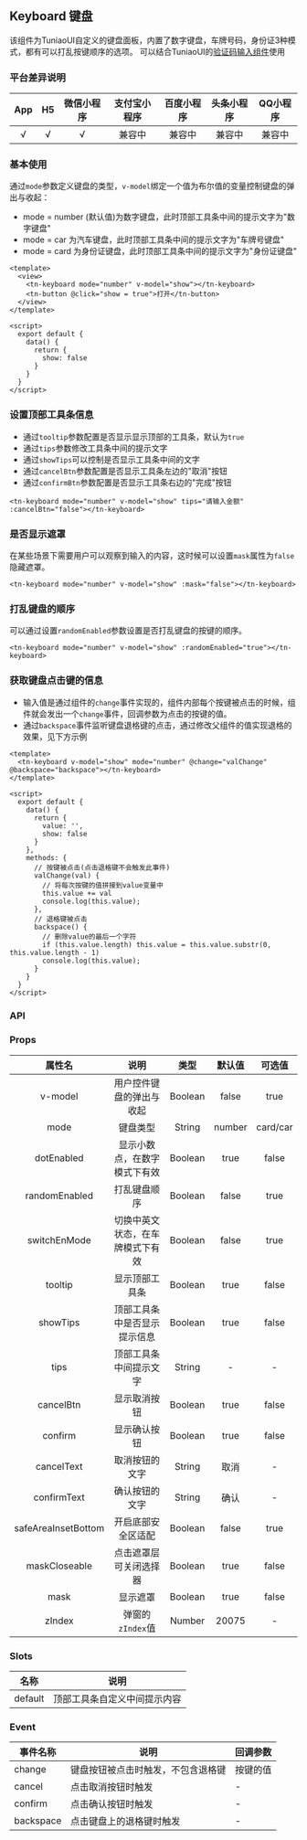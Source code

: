 ## Keyboard 键盘 <to-api/>

<demo-model url="/componentsPage/keyboard/keyboard"></demo-model>

该组件为TuniaoUI自定义的键盘面板，内置了数字键盘，车牌号码，身份证3种模式，都有可以打乱按键顺序的选项。
可以结合TuniaoUI的[验证码输入组件](/components/codeinput.html)使用

### 平台差异说明

| App | H5 | 微信小程序 | 支付宝小程序 | 百度小程序 | 头条小程序 | QQ小程序 |
|:---:|:--:|:-----:|:------:|:-----:|:-----:|:-----:|
|  √  | √  |   √   |  兼容中   |  兼容中  |  兼容中  |  兼容中  |



### 基本使用

通过`mode`参数定义键盘的类型，`v-model`绑定一个值为布尔值的变量控制键盘的弹出与收起：

- mode = number (默认值)为数字键盘，此时顶部工具条中间的提示文字为"数字键盘"
- mode = car 为汽车键盘，此时顶部工具条中间的提示文字为"车牌号键盘"
- mode = card 为身份证键盘，此时顶部工具条中间的提示文字为"身份证键盘"

```vue
<template>
  <view>
    <tn-keyboard mode="number" v-model="show"></tn-keyboard>
    <tn-button @click="show = true">打开</tn-button>
  </view>
</template>

<script>
  export default {
    data() {
      return {
        show: false
      }
    }
  }
</script>
```



### 设置顶部工具条信息

- 通过`tooltip`参数配置是否显示显示顶部的工具条，默认为`true`
- 通过`tips`参数修改工具条中间的提示文字
- 通过`showTips`可以控制是否显示工具条中间的文字
- 通过`cancelBtn`参数配置是否显示工具条左边的"取消"按钮
- 通过`confirmBtn`参数配置是否显示工具条右边的"完成"按钮

```vue
<tn-keyboard mode="number" v-model="show" tips="请输入金额" :cancelBtn="false"></tn-keyboard>
```



### 是否显示遮罩

在某些场景下需要用户可以观察到输入的内容，这时候可以设置`mask`属性为`false`隐藏遮罩。

```vue
<tn-keyboard mode="number" v-model="show" :mask="false"></tn-keyboard>
```



### 打乱键盘的顺序

可以通过设置`randomEnabled`参数设置是否打乱键盘的按键的顺序。

```vue
<tn-keyboard mode="number" v-model="show" :randomEnabled="true"></tn-keyboard>
```



### 获取键盘点击键的信息

- 输入值是通过组件的`change`事件实现的，组件内部每个按键被点击的时候，组件就会发出一个`change`事件，回调参数为点击的按键的值。
- 通过`backspace`事件监听键盘退格键的点击，通过修改父组件的值实现退格的效果，见下方示例

```vue
<template>
  <tn-keyboard v-model="show" mode="number" @change="valChange" @backspace="backspace"></tn-keyboard>
</template>

<script>
  export default {
    data() {
      return {
        value: '',
        show: false
      }
    },
    methods: {
      // 按键被点击(点击退格键不会触发此事件)
      valChange(val) {
        // 将每次按键的值拼接到value变量中
        this.value += val
        console.log(this.value);
      },
      // 退格键被点击
      backspace() {
        // 删除value的最后一个字符
        if (this.value.length) this.value = this.value.substr(0, this.value.length - 1)
        console.log(this.value);
      }
    }
  }
</script>
```



### API

### Props

|         属性名         |        说明        |   类型    |  默认值   |   可选值    |
|:-------------------:|:----------------:|:-------:|:------:|:--------:|
|       v-model       |   用户控件键盘的弹出与收起   | Boolean | false  |   true   |
|        mode         |       键盘类型       | String  | number | card/car |
|     dotEnabled      |  显示小数点，在数字模式下有效  | Boolean |  true  |  false   |
|    randomEnabled    |      打乱键盘顺序      | Boolean | false  |   true   |
|    switchEnMode     | 切换中英文状态，在车牌模式下有效 | Boolean | false  |   true   |
|       tooltip       |     显示顶部工具条      | Boolean |  true  |  false   |
|      showTips       |  顶部工具条中是否显示提示信息  | Boolean |  true  |  false   |
|        tips         |   顶部工具条中间提示文字    | String  |   -    |    -     |
|      cancelBtn      |      显示取消按钮      | Boolean |  true  |  false   |
|       confirm       |      显示确认按钮      | Boolean |  true  |  false   |
|     cancelText      |     取消按钮的文字      | String  |   取消   |    -     |
|     confirmText     |     确认按钮的文字      | String  |   确认   |    -     |
| safeAreaInsetBottom |    开启底部安全区适配     | Boolean | false  |   true   |
|    maskCloseable    |   点击遮罩层可关闭选择器    | Boolean |  true  |  false   |
|        mask         |       显示遮罩       | Boolean |  true  |  false   |
|       zIndex        |   弹窗的`zIndex`值   | Number  | 20075  |    -     |



### Slots

|   名称    |       说明       |
|:-------:|:--------------:|
| default | 顶部工具条自定义中间提示内容 |



### Event

| 事件名称      | 说明                | 回调参数 |
|-----------|-------------------|------|
| change    | 键盘按钮被点击时触发，不包含退格键 | 按键的值 |
| cancel    | 点击取消按钮时触发         | -    |
| confirm   | 点击确认按钮时触发         | -    |
| backspace | 点击键盘上的退格键时触发      | -    |


